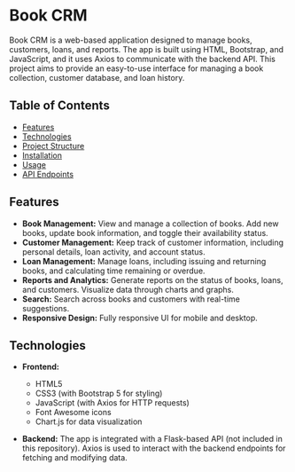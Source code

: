 # Book CRM

Book CRM is a web-based application designed to manage books, customers, loans, and reports. The app is built using HTML, Bootstrap, and JavaScript, and it uses Axios to communicate with the backend API. This project aims to provide an easy-to-use interface for managing a book collection, customer database, and loan history.

## Table of Contents

- [Features](#features)
- [Technologies](#technologies)
- [Project Structure](#project-structure)
- [Installation](#installation)
- [Usage](#usage)
- [API Endpoints](#api-endpoints)

## Features

- **Book Management:** View and manage a collection of books. Add new books, update book information, and toggle their availability status.
- **Customer Management:** Keep track of customer information, including personal details, loan activity, and account status.
- **Loan Management:** Manage loans, including issuing and returning books, and calculating time remaining or overdue.
- **Reports and Analytics:** Generate reports on the status of books, loans, and customers. Visualize data through charts and graphs.
- **Search:** Search across books and customers with real-time suggestions.
- **Responsive Design:** Fully responsive UI for mobile and desktop.

## Technologies

- **Frontend:**
  - HTML5
  - CSS3 (with Bootstrap 5 for styling)
  - JavaScript (with Axios for HTTP requests)
  - Font Awesome icons
  - Chart.js for data visualization

- **Backend:** The app is integrated with a Flask-based API (not included in this repository). Axios is used to interact with the backend endpoints for fetching and modifying data.